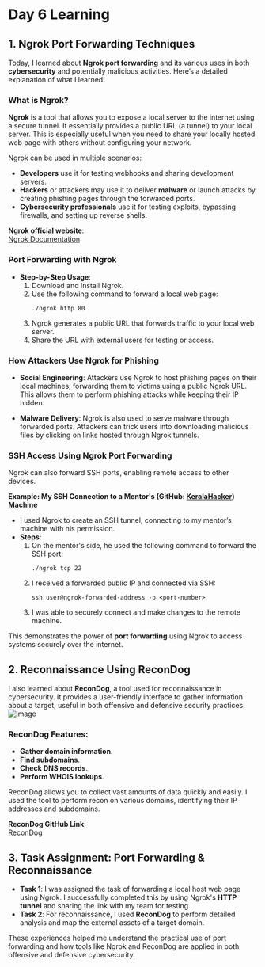 # Day 6 Learning

## 1. Ngrok Port Forwarding Techniques

Today, I learned about **Ngrok port forwarding** and its various uses in both **cybersecurity** and potentially malicious activities. Here’s a detailed explanation of what I learned:

### What is Ngrok?

**Ngrok** is a tool that allows you to expose a local server to the internet using a secure tunnel. It essentially provides a public URL (a tunnel) to your local server. This is especially useful when you need to share your locally hosted web page with others without configuring your network.

Ngrok can be used in multiple scenarios:
- **Developers** use it for testing webhooks and sharing development servers.
- **Hackers** or attackers may use it to deliver **malware** or launch attacks by creating phishing pages through the forwarded ports.
- **Cybersecurity professionals** use it for testing exploits, bypassing firewalls, and setting up reverse shells.

**Ngrok official website**:  
[Ngrok Documentation](https://ngrok.com/docs)

### Port Forwarding with Ngrok

- **Step-by-Step Usage**:
    1. Download and install Ngrok.
    2. Use the following command to forward a local web page:
        ```
        ./ngrok http 80
        ```
    3. Ngrok generates a public URL that forwards traffic to your local web server.
    4. Share the URL with external users for testing or access.

### How Attackers Use Ngrok for Phishing

- **Social Engineering**: Attackers use Ngrok to host phishing pages on their local machines, forwarding them to victims using a public Ngrok URL. This allows them to perform phishing attacks while keeping their IP hidden.

- **Malware Delivery**: Ngrok is also used to serve malware through forwarded ports. Attackers can trick users into downloading malicious files by clicking on links hosted through Ngrok tunnels.

### SSH Access Using Ngrok Port Forwarding

Ngrok can also forward SSH ports, enabling remote access to other devices.

**Example: My SSH Connection to a Mentor's  (GitHub: [KeralaHacker](https://github.com/keralahacker)) Machine**
- I used Ngrok to create an SSH tunnel, connecting to my mentor’s machine with his permission.
- **Steps**:
    1. On the mentor's side, he used the following command to forward the SSH port:
        ```
        ./ngrok tcp 22
        ```
    2. I received a forwarded public IP and connected via SSH:
        ```
        ssh user@ngrok-forwarded-address -p <port-number>
        ```
    3. I was able to securely connect and make changes to the remote machine.

This demonstrates the power of **port forwarding** using Ngrok to access systems securely over the internet.

## 2. Reconnaissance Using ReconDog

I also learned about **ReconDog**, a tool used for reconnaissance in cybersecurity. It provides a user-friendly interface to gather information about a target, useful in both offensive and defensive security practices.
![image](https://github.com/user-attachments/assets/0c4cc69a-e633-4ec7-a6f9-2817eb879373)

### ReconDog Features:
- **Gather domain information**.
- **Find subdomains**.
- **Check DNS records**.
- **Perform WHOIS lookups**.

ReconDog allows you to collect vast amounts of data quickly and easily. I used the tool to perform recon on various domains, identifying their IP addresses and subdomains.

**ReconDog GitHub Link**:  
[ReconDog](https://github.com/UltimateHackers/ReconDog)

## 3. Task Assignment: Port Forwarding & Reconnaissance

- **Task 1**: I was assigned the task of forwarding a local host web page using Ngrok. I successfully completed this by using Ngrok's **HTTP tunnel** and sharing the link with my team for testing.
- **Task 2**: For reconnaissance, I used **ReconDog** to perform detailed analysis and map the external assets of a target domain.

These experiences helped me understand the practical use of port forwarding and how tools like Ngrok and ReconDog are applied in both offensive and defensive cybersecurity.


